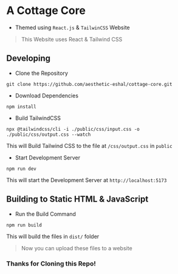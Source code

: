 # A Cottage Core

* Themed using `React.js` & `TailwinCSS` Website

> This Website uses React & Tailwind CSS

## Developing 

* Clone the Repository
```
git clone https://github.com/aesthetic-eshal/cottage-core.git
```
* Download Dependencies
```
npm install
```
* Build TailwindCSS
```
npx @tailwindcss/cli -i ./public/css/input.css -o ./public/css/output.css --watch
```

This will Build Tailwind CSS to the file at `/css/output.css` in `public`

* Start Development Server

```
npm run dev
```

This will start the Development Server at `http://localhost:5173`

## Building to Static HTML & JavaScript

* Run the Build Command

```
npm run build
```

This will build the files in `dist/` folder

> Now you can upload these files to a website

### Thanks for Cloning this Repo!